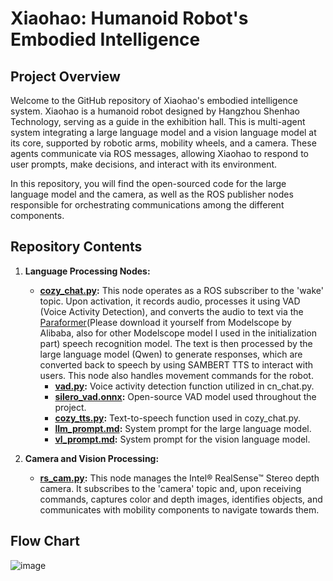 # Xiaohao: Humanoid Robot's Embodied Intelligence

## Project Overview
Welcome to the GitHub repository of Xiaohao's embodied intelligence system. Xiaohao is a humanoid robot designed by Hangzhou Shenhao Technology, serving as a guide in the exhibition hall. This is multi-agent system integrating a large language model and a vision language model at its core, supported by robotic arms, mobility wheels, and a camera. These agents communicate via ROS messages, allowing Xiaohao to respond to user prompts, make decisions, and interact with its environment.<br>

In this repository, you will find the open-sourced code for the large language model and the camera, as well as the ROS publisher nodes responsible for orchestrating communications among the different components.

## Repository Contents
1. **Language Processing Nodes:**
   - **[cozy_chat.py](https://github.com/charliezcr/Xiaohao/blob/main/cozy_chat.py):** This node operates as a ROS subscriber to the 'wake' topic. Upon activation, it records audio, processes it using VAD (Voice Activity Detection), and converts the audio to text via the [Paraformer](https://modelscope.cn/models/iic/speech_seaco_paraformer_large_asr_nat-zh-cn-16k-common-vocab8404-pytorch/summary)(Please download it yourself from Modelscope by Alibaba, also for other Modelscope model I used in the initialization part) speech recognition model. The text is then processed by the large language model (Qwen) to generate responses, which are converted back to speech by using SAMBERT TTS to interact with users. This node also handles movement commands for the robot.<br>
     - **[vad.py](https://github.com/charliezcr/Xiaohao/blob/main/vad.py):** Voice activity detection function utilized in cn_chat.py.<br>
     - **[silero_vad.onnx](https://github.com/charliezcr/Xiaohao/blob/main/silero_vad.onnx):** Open-source VAD model used throughout the project.<br>
     - **[cozy_tts.py](https://github.com/charliezcr/Xiaohao/blob/main/cozy_tts.py):** Text-to-speech function used in cozy_chat.py.<br>
     - **[llm_prompt.md](https://github.com/charliezcr/Xiaohao/blob/main/llm_prompt.md):** System prompt for the large language model.<br>
     - **[vl_prompt.md](https://github.com/charliezcr/Xiaohao/blob/main/vl_prompt.md):** System prompt for the vision language model.

2. **Camera and Vision Processing:**
   - **[rs_cam.py](https://github.com/charliezcr/Xiaohao/blob/main/rs_cam.py):** This node manages the Intel® RealSense™ Stereo depth camera. It subscribes to the 'camera' topic and, upon receiving commands, captures color and depth images, identifies objects, and communicates with mobility components to navigate towards them.

## Flow Chart

   ![image](https://github.com/charliezcr/Xiaohao/assets/48685281/260d725f-23eb-4b71-b490-533a100ef9d7)

